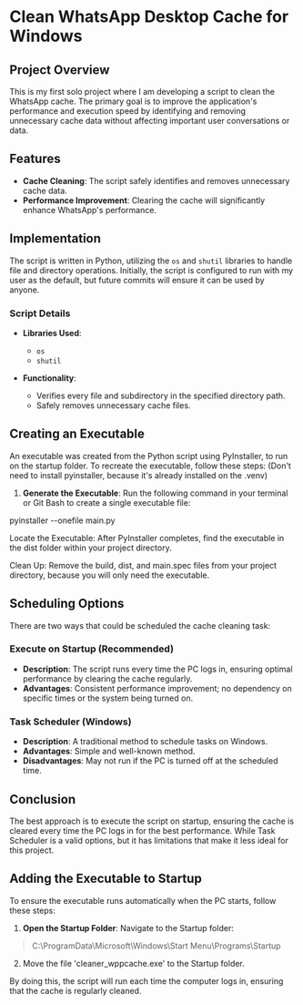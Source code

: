 # Clean WhatsApp Desktop Cache for Windows

## Project Overview

This is my first solo project where I am developing a script to clean the WhatsApp cache. The primary goal is to improve the application's performance and execution speed by identifying and removing unnecessary cache data without affecting important user conversations or data.

## Features

- **Cache Cleaning**: The script safely identifies and removes unnecessary cache data.
- **Performance Improvement**: Clearing the cache will significantly enhance WhatsApp's performance.

## Implementation

The script is written in Python, utilizing the `os` and `shutil` libraries to handle file and directory operations. Initially, the script is configured to run with my user as the default, but future commits will ensure it can be used by anyone.

### Script Details

- **Libraries Used**:
  - `os`
  - `shutil`
  
- **Functionality**:
  - Verifies every file and subdirectory in the specified directory path.
  - Safely removes unnecessary cache files.

## Creating an Executable

An executable was created from the Python script using PyInstaller, to run on the startup folder. To recreate the executable, follow these steps: (Don't need to install pyinstaller, because it's already installed on the .venv)

1. **Generate the Executable**: Run the following command in your terminal or Git Bash to create a single executable file:

pyinstaller --onefile main.py

Locate the Executable: After PyInstaller completes, find the executable in the dist folder within your project directory.

Clean Up: Remove the build, dist, and main.spec files from your project directory, because you will only need the executable.


## Scheduling Options

There are two ways that could be scheduled the cache cleaning task:

### Execute on Startup (Recommended)

- **Description**: The script runs every time the PC logs in, ensuring optimal performance by clearing the cache regularly.
- **Advantages**: Consistent performance improvement; no dependency on specific times or the system being turned on.

### Task Scheduler (Windows)

- **Description**: A traditional method to schedule tasks on Windows.
- **Advantages**: Simple and well-known method.
- **Disadvantages**: May not run if the PC is turned off at the scheduled time.

## Conclusion

The best approach is to execute the script on startup, ensuring the cache is cleared every time the PC logs in for the best performance. While Task Scheduler is a valid options, but it has limitations that make it less ideal for this project.


## Adding the Executable to Startup

To ensure the executable runs automatically when the PC starts, follow these steps:

1. **Open the Startup Folder**: Navigate to the Startup folder:
>C:\ProgramData\Microsoft\Windows\Start Menu\Programs\Startup

2. Move the file 'cleaner_wppcache.exe' to the Startup folder.

By doing this, the script will run each time the computer logs in, ensuring that the cache is regularly cleaned.